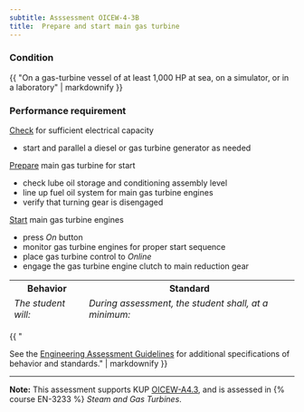 ```yaml
---
subtitle: Asssessment OICEW-4-3B
title:  Prepare and start main gas turbine
---
```




### Condition

{{ "On a gas-turbine vessel of at least 1,000 HP at sea, on a simulator, or in a laboratory" | markdownify }}

### Performance requirement 

<table width='100%' class='Guidelines'>
 <thead>
 <tr>
     <th class='thirty'>Behavior</th>
     <th class='seventy'>Standard</th>
 </tr>
 <tr>
     <td><em>The student will:</em></td>
     <td><em>During assessment, the student shall, at a minimum:</em></td>
 </tr>
 </thead>
 <tbody>


<!--rowstart-->

[Check](guidelines#check) for sufficient electrical capacity

<!--cellbreak-->

* start and parallel a diesel or gas turbine generator as needed

<!--rowend-->


<!--rowstart-->

[Prepare](guidelines#prepare) main gas turbine for start

<!--cellbreak-->

* check lube oil storage and conditioning assembly level
* line up fuel oil system for main gas turbine engines
* verify that turning gear is disengaged

<!--rowend-->


<!--rowstart-->

[Start](guidelines#start) main gas turbine engines

<!--cellbreak-->

* press *On* button
* monitor gas turbine engines for proper start sequence 
* place gas turbine control to *Online*
* engage the gas turbine engine clutch to main reduction gear

<!--rowend-->


 </tbody>
 </table>

{{ "

See the [Engineering Assessment Guidelines](guidelines) for additional specifications of behavior and standards." | markdownify }}


*****

**Note:** This assessment supports KUP [OICEW-A4.3]({{site.baseurl}}/tables/31.html#OICEW-A4.3), and is assessed in  {% course  EN-3233 %}  *Steam and Gas Turbines*. 


